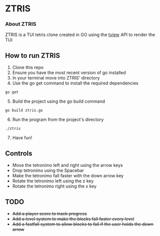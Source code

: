 # ZTRIS

### About ZTRIS
ZTRIS is a TUI tetris clone created in GO using the [tview](https://github.com/rivo/tview) API to render the TUI 

## How to run ZTRIS
1. Clone this repo
2. Ensure you have the most recent version of go installed
3. In your terminal move into ZTRIS' directory
4. Use the go get command to install the required dependencies 
```console
go get
```
5. Build the project using the go build command
```console
go build ztris.go
```
6. Run the program from the project's directory
```console
./ztris
```
7. Have fun!

## Controls
- Move the tetronimo left and right using the arrow keys
- Drop tetronimo using the Spacebar
- Make the tetronimo fall faster with the down arrow key
- Rotate the tetronimo left using the z key
- Rotate the tetronimo right using the x key

## TODO
- ~~Add a player score to track progress~~
- ~~Add a level system to make the blocks fall faster every level~~
- ~~Add a fastfall system to allow blocks to fall if the user holds the down arrow~~
